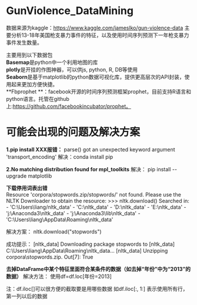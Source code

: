 # GunViolence_DataMining

数据来源为kaggle：https://www.kaggle.com/jameslko/gun-violence-data
主要分析13-18年美国枪支暴力事件的特征，以及使用时间序列预测下一年枪支暴力事件发生数量。

主要用到以下数据包  
**Basemap**是python中一个利用地图的库  
**plotly**是开挂的作图神器，可以供js, python, R, DB等使用  
**Seaborn**是基于matplotlib的python数据可视化库，提供更高层次的API封装，使用起来更加方便快捷。  
**Fbprophet **：facebook开源的时间序列预测框架prophet，目前支持R语言和python语言。托管在github上:https://github.com/facebookincubator/prophet。

  
# 可能会出现的问题及解决方案 
  
**1.pip install XXX报错：**
parse() got an unexpected keyword argument 'transport_encoding'
解决：conda install pip

**2.No matching distribution found for  mpl_toolkits**
解决：
pip install --upgrade matplotlib
  
**下载停用词表出错**  
Resource 'corpora/stopwords.zip/stopwords/' not found.  Please
  use the NLTK Downloader to obtain the resource:  >>>
  nltk.download()
  Searched in:
    - 'C:\\Users\\liang/nltk_data'
    - 'C:\\nltk_data'
    - 'D:\\nltk_data'
    - 'E:\\nltk_data'
    - 'j:\\Anaconda3\\nltk_data'
    - 'j:\\Anaconda3\\lib\\nltk_data'
    - 'C:\\Users\\liang\\AppData\\Roaming\\nltk_data'

解决方案：
nltk.download("stopwords")

成功提示：
[nltk_data] Downloading package stopwords to
[nltk_data]     C:\Users\liang\AppData\Roaming\nltk_data...
[nltk_data]   Unzipping corpora\stopwords.zip.
Out[7]:
True

**去掉DataFrame中某个特征里面符合某条件的数据（如去掉“年份”中为“2013”的数据）**
解决方法：
使用df=df.loc[年份=2013]

注：df.iloc[]可以很方便的截取要是用哪些数据
如df.iloc[:, 1:] 表示使用所有行，第一列以后的数据

